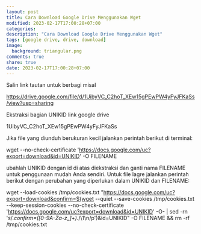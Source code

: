 ```yaml
---
layout: post
title: Cara Download Google Drive Menggunakan Wget
modified: 2023-02-17T17:00:28+07:00
categories:
description: "Cara Download Google Drive Menggunakan Wget"
tags: [google drive, drive, download]
image:
  background: triangular.png
comments: true
share: true
date: 2023-02-17T17:00:28+07:00
---
```


Salin link tautan untuk berbagi misal

https://drive.google.com/file/d/1UibyVC_C2hoT_XEw15gPEwPW4yFyJFKaSs/view?usp=sharing

Ekstraksi bagian UNIKID link google drive

1UibyVC_C2hoT_XEw15gPEwPW4yFyJFKaSs

Jika file yang diunduh berukuran kecil jalankan perintah berikut di terminal:

wget --no-check-certificate 'https://docs.google.com/uc?export=download&id=UNIKID' -O FILENAME

ubahlah UNIKID dengan id di atas diekstraksi dan ganti nama FILENAME untuk penggunaan mudah Anda sendiri.
Untuk file lagre jalankan perintah berikut dengan perubahan yang diperlukan dalam UNIKID dan FILENAME:

wget --load-cookies /tmp/cookies.txt "https://docs.google.com/uc?export=download&confirm=$(wget --quiet --save-cookies /tmp/cookies.txt --keep-session-cookies --no-check-certificate 'https://docs.google.com/uc?export=download&id=UNIKID' -O- | sed -rn 's/.*confirm=([0-9A-Za-z_]+).*/\1\n/p')&id=UNIKID" -O FILENAME && rm -rf /tmp/cookies.txt